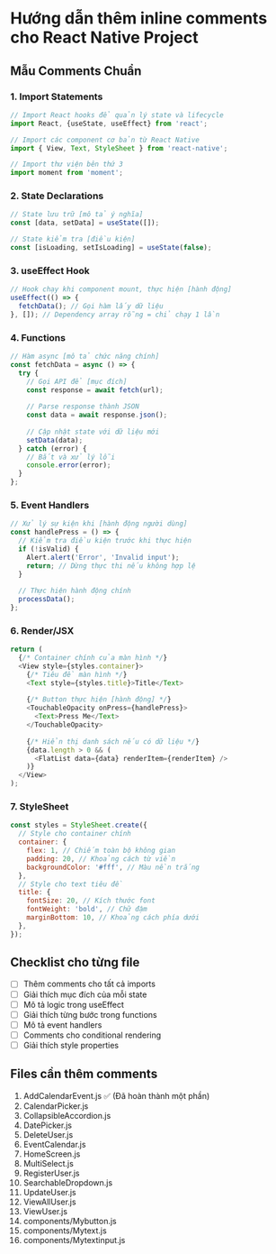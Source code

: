 # Hướng dẫn thêm inline comments cho React Native Project

## Mẫu Comments Chuẩn

### 1. Import Statements
```javascript
// Import React hooks để quản lý state và lifecycle
import React, {useState, useEffect} from 'react';

// Import các component cơ bản từ React Native
import { View, Text, StyleSheet } from 'react-native';

// Import thư viện bên thứ 3
import moment from 'moment';
```

### 2. State Declarations
```javascript
// State lưu trữ [mô tả ý nghĩa]
const [data, setData] = useState([]);

// State kiểm tra [điều kiện]
const [isLoading, setIsLoading] = useState(false);
```

### 3. useEffect Hook
```javascript
// Hook chạy khi component mount, thực hiện [hành động]
useEffect(() => {
  fetchData(); // Gọi hàm lấy dữ liệu
}, []); // Dependency array rỗng = chỉ chạy 1 lần
```

### 4. Functions
```javascript
// Hàm async [mô tả chức năng chính]
const fetchData = async () => {
  try {
    // Gọi API để [mục đích]
    const response = await fetch(url);
    
    // Parse response thành JSON
    const data = await response.json();
    
    // Cập nhật state với dữ liệu mới
    setData(data);
  } catch (error) {
    // Bắt và xử lý lỗi
    console.error(error);
  }
};
```

### 5. Event Handlers
```javascript
// Xử lý sự kiện khi [hành động người dùng]
const handlePress = () => {
  // Kiểm tra điều kiện trước khi thực hiện
  if (!isValid) {
    Alert.alert('Error', 'Invalid input');
    return; // Dừng thực thi nếu không hợp lệ
  }
  
  // Thực hiện hành động chính
  processData();
};
```

### 6. Render/JSX
```javascript
return (
  {/* Container chính của màn hình */}
  <View style={styles.container}>
    {/* Tiêu đề màn hình */}
    <Text style={styles.title}>Title</Text>
    
    {/* Button thực hiện [hành động] */}
    <TouchableOpacity onPress={handlePress}>
      <Text>Press Me</Text>
    </TouchableOpacity>
    
    {/* Hiển thị danh sách nếu có dữ liệu */}
    {data.length > 0 && (
      <FlatList data={data} renderItem={renderItem} />
    )}
  </View>
);
```

### 7. StyleSheet
```javascript
const styles = StyleSheet.create({
  // Style cho container chính
  container: {
    flex: 1, // Chiếm toàn bộ không gian
    padding: 20, // Khoảng cách từ viền
    backgroundColor: '#fff', // Màu nền trắng
  },
  // Style cho text tiêu đề
  title: {
    fontSize: 20, // Kích thước font
    fontWeight: 'bold', // Chữ đậm
    marginBottom: 10, // Khoảng cách phía dưới
  },
});
```

## Checklist cho từng file

- [ ] Thêm comments cho tất cả imports
- [ ] Giải thích mục đích của mỗi state
- [ ] Mô tả logic trong useEffect
- [ ] Giải thích từng bước trong functions
- [ ] Mô tả event handlers
- [ ] Comments cho conditional rendering
- [ ] Giải thích style properties

## Files cần thêm comments

1. AddCalendarEvent.js ✅ (Đã hoàn thành một phần)
2. CalendarPicker.js
3. CollapsibleAccordion.js
4. DatePicker.js
5. DeleteUser.js
6. EventCalendar.js
7. HomeScreen.js
8. MultiSelect.js
9. RegisterUser.js
10. SearchableDropdown.js
11. UpdateUser.js
12. ViewAllUser.js
13. ViewUser.js
14. components/Mybutton.js
15. components/Mytext.js
16. components/Mytextinput.js
